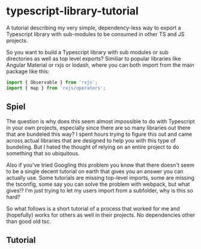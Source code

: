 # typescript-library-tutorial
A tutorial describing my very simple, dependency-less way to export a Typescript library with sub-modules to be consumed in other TS and JS projects.


So you want to build a Typescript library with sub modules or sub directories as well as top level exports? Similiar to popular libraries like Angular Material or rxjs or lodash, where you can both import from the main package like this:

```ts
import { Observable } from 'rxjs';
import { map } from 'rxjs/operators';
```
## Spiel

The question is why does this seem almost impossible to do with Typescript in your own projects, especially since there are so many libraries out there that are bundeled this way? I spent hours trying to figure this out and came across actual libraries that are designed to help you with this type of bundeling. But I hated the thought of relying on an entire project to do something that so ubiquitous.

Also if you've tried Googling this problem you know that there doesn't seem to be a single decent tutorial on earth that gives you an answer you can actually use. Some tutorials are missing top-level imports, some are missing the tsconfig, some say you can solve the problem with webpack, but what gives!? I'm just trying to let my users import from a subfolder, why is this so hard?

So what follows is a short tutorial of a process that worked for me and (hopefully) works for others as well in their projects. No dependencies other than good old tsc.

## Tutorial
